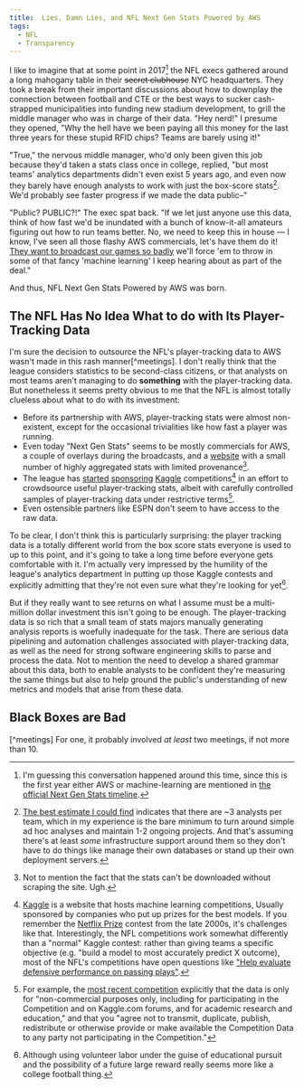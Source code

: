 ```yaml
---
title:  Lies, Damn Lies, and NFL Next Gen Stats Powered by AWS
tags:
  - NFL
  - Transparency
---
```


I like to imagine that at some point in 2017[^2017] the NFL execs gathered
around a long mahogany table in their <del>secret clubhouse</del> 
NYC headquarters. They took a break from their important discussions
about how to downplay the connection between football and CTE
or the best ways to sucker cash-strapped municipalities into funding
new stadium development, to grill the middle manager who was in charge of
their data. "Hey nerd!" I presume they opened, "Why the hell have we
been paying all this money for the last three years for these stupid 
RFID chips? Teams are barely using it!" 

"True," the nervous middle manager, who'd only been given this job because
they'd taken a stats class once in college, replied, "but most teams' analytics
departments didn't even exist 5 years ago, and even now they barely 
have enough analysts to work with just the box-score stats[^analysts].
We'd probably see faster progress if we made the data public–"

"Public? PUBLIC?!" The exec spat back. "If we let just anyone
use this data, think of how fast we'd be inundated with a bunch
of know-it-all amateurs figuring out how to run teams better. 
No, we need to keep this in house — I know, I've seen all those
flashy AWS commercials, let's have them do it! [They want to 
broadcast our games so badly](https://www.cbssports.com/nfl/news/amazon-wins-huge-bidding-war-to-stream-thursday-night-football-games-in-2017/) 
we'll force 'em to throw in some of that fancy 'machine learning' I keep
hearing about as part of the deal."

And thus, NFL Next Gen Stats Powered by AWS was born.

## The NFL Has No Idea What to do with Its Player-Tracking Data
I'm sure the decision to outsource the NFL's player-tracking data
to AWS wasn't made in this rash manner[^meetings]. I don't really
think that the league considers statistics to be second-class
citizens, or that analysts on most teams aren't managing to do
**something** with the player-tracking data. But nonetheless it
seems pretty obvious to me that the NFL is almost totally clueless about what
to do with its investment:
* Before its partnership with AWS, player-tracking stats were almost
  non-existent, except for the occasional trivialities like how fast
  a player was running.
* Even today "Next Gen Stats" seems to be mostly commercials for AWS, a couple
  of overlays during the broadcasts, and a [website](https://nextgenstats.nfl.com/)
  with a small number of highly aggregated stats with limited provenance[^download].
* The league has 
  [started](https://www.kaggle.com/c/nfl-big-data-bowl-2020) 
  [sponsoring](https://www.kaggle.com/c/nfl-impact-detection) 
  [Kaggle](https://www.kaggle.com/c/nfl-playing-surface-analytics) 
  competitions[^kaggle] in an effort to crowdsource useful player-tracking stats,
  albeit with carefully
  controlled samples of player-tracking data under restrictive terms[^terms].
* Even ostensible partners like ESPN don't seem to have access to the raw data.

To be clear, I don't think this is particularly surprising: the
player tracking data is a totally different world from the box
score stats everyone is used to up to this point, and it's going
to take a long time before everyone gets comfortable with it. I'm
actually very impressed by the humility of the league's analytics
department in putting up those Kaggle contests and explicitly
admitting that they're not even sure what they're looking for yet[^college].

But if they really want to see returns on what I assume must be a 
multi-million dollar investment this isn't going to be enough. The
player-tracking data is so rich that 
a small team of stats majors manually generating analysis reports
is woefully inadequate for the task. There are serious data pipelining
and automation challenges associated with player-tracking data, as
well as the need for strong software engineering skills to parse
and process the data. Not to mention the need to develop a shared
grammar about this data, both to enable analysts to be confident they're
measuring the same things but also to help ground the public's understanding
of new metrics and models that arise from these data.

## Black Boxes are Bad


[^2017]:
    I'm guessing this conversation happened around this time, since 
    this is the first year either AWS or machine-learning are mentioned
    in 
    [the official Next Gen Stats timeline](https://operations.nfl.com/gameday/technology/nfl-next-gen-stats/).

[^meetings]
    For one, it probably involved _at least_ two meetings, if not
    more than 10.

[^analysts]:
    [The best estimate I could find](https://www.espn.com/nfl/story/_/id/29939438/2020-nfl-analytics-survey-which-teams-most-least-analytically-inclined)
    indicates that there are ~3 analysts per team, which in my experience
    is the bare minimum to turn around simple ad hoc analyses and maintain 1-2
    ongoing projects. And that's assuming there's at least _some_ infrastructure
    support around them so they don't have to do things like manage their
    own databases or stand up their own deployment servers. 
    
[^download]:
    Not to mention the fact that the stats can't be downloaded without
    scraping the site. Ugh.
    
[^kaggle]:
    [Kaggle](https://www.kaggle.com/) is a website that hosts machine learning competitions,
    Usually sponsored by companies who put up prizes for the best
    models. If you remember the [Netflix Prize](https://en.wikipedia.org/wiki/Netflix_Prize)
    contest from the late 2000s, it's challenges like that. Interestingly,
    the NFL competitions work somewhat differently than a "normal"
    Kaggle contest: rather than giving teams a specific objective
    (e.g. "build a model to most accurately predict X outcome),
    most of the NFL's competitions have open questions like 
    ["Help evaluate defensive performance on passing plays"](https://www.kaggle.com/c/nfl-big-data-bowl-2021/overview).
    
[^terms]:
    For example, the [most recent competition](https://www.kaggle.com/c/nfl-big-data-bowl-2021/rules)
    explicitly that the data is only for "non-commercial purposes only, including for participating in 
    the Competition and on Kaggle.com forums, and for academic research 
    and education," and that you "agree not to transmit, duplicate, publish, 
    redistribute or otherwise provide or make available the Competition Data 
    to any party not participating in the Competition."
    
[^college]:
    Although using volunteer labor under the guise of educational
    pursuit and the possibility of a future large reward really
    seems more like a college football thing. 